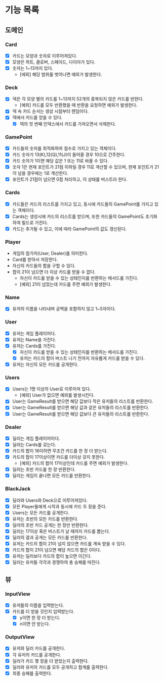 # 기능 목록

## 도메인

### Card
- [x] 카드는 모양과 숫자로 이루어져있다.
- [x] 모양은 하트, 클로버, 스페이드, 다이아가 있다.
- [x] 숫자는 1~13까지 있다.
  - [에외] 해당 범위를 벗어나면 예외가 발생한다.

### Deck
- [x] 덱은 각 모양 별의 카드를 1~13까지 52개의 중복되지 않은 카드를 반한다.
  - [예외] 카드를 모두 반환했을 때 반환을 요청하면 예외가 발생한다.
- [x] 덱 속 카드 순서는 생성 시점부터 랜덤이다.
- [x] 덱에서 카드를 얻을 수 있다.
  - [x] 덱의 첫 번째 인덱스에서 카드를 가져오면서 삭제한다.

### GamePoint
- [x] 카드들의 숫자를 최적화하여 점수로 가지고 있는 객체이다.
- [x] 카드 숫자가 13(K),12(Q),11(J)이 들어올 경우 10으로 간주한다.
- [x] 카드 숫자가 1이면 해당 값은 1 또는 11로 바꿀 수 있다.
- [x] 숫자 1은 현재 포인트가 21점 이하일 경우 11로 계산할 수 있으며, 현재 포인트가 21이 넘을 경우에는 1로 계산한다.
- [x] 포인트가 21점이 넘으면 0점 처리하고, 이 상태를 버스트라 한다.

### Cards
- [x] 카드들은 카드의 리스트를 가지고 있고, 동시에 카드들의 GamePoint를 가지고 있는 객체이다.
- [x] Cards는 생성시에 카드의 리스트를 받으며, 또한 카드들의 GamePoint도 초기화하여 필드로 가진다.
- [x] 카드는 추가될 수 있고, 이에 따라 GamePoint의 값도 갱신된다.

### Player
- 게임의 참가자(User, Dealer)를 의미한다.
- Card를 받아서 저장한다.
- 자신의 카드들의 합을 구할 수 있다.
- 합이 21이 넘으면 더 이상 카드를 받을 수 없다.
  - 자신이 카드를 받을 수 있는 상태인지를 반환하는 메서드를 가진다.
  - [예외] 21이 넘었는데 카드를 주면 예외가 발생한다.

### Name
- [x] 유저의 이름을 나타내며 공백을 포함하지 않고 1~5자이다.

### User
- [x] 유저는 게임 플레이어다.
- [x] 유저는 Name을 가진다.
- [x] 유저는 Cards를 가진다.
  - [x] 자신이 카드를 받을 수 있는 상태인지를 반환하는 메서드를 가진다.
  - [x] 유저는 카드의 합이 버스트 나기 전까지 자유롭게 카드를 받을 수 있다.
- [x] 유저는 자신의 모든 카드를 공개한다.

### Users
- [x] Users는 1명 이상의 User로 이루어져 있다.
  - [예외] User가 없으면 예외를 발생시킨다.
- [x] User는 GameResult를 받으면 해당 값보다 작은 유저들의 리스트를 반환한다.
- [x] User는 GameResult를 받으면 해당 값과 같은 유저들의 리스트를 반환한다.
- [x] User는 GameResult를 받으면 해당 값보다 큰 유저들의 리스트를 반환한다.

### Dealer
- [x] 딜러는 게임 플레이어이다.
- [x] 딜러는 Cards를 갖는다.
- [x] 카드의 합이 16이하면 무조건 카드를 한 장 더 받는다.
- [x] 카드의 합이 17이상이면 카드를 더이상 갖지 못한다.
  - [예외] 카드의 합이 17이상인데 카드를 주면 예외가 발생한다.
- [x] 딜러는 초반 카드를 한 장 반환한다.
- [x] 딜러는 게임이 끝나면 모든 카드를 반환한다.

### BlackJack
- [x] 딜러와 Users와 Deck으로 이루어져있다.
- [x] 모든 Player들에게 시작과 동시에 카드 두 장을 준다.
- [x] Users는 모든 카드를 공개한다.
- [x] 유저는 초반의 모든 카드를 반환한다.
- [x] 딜러의 초반 카드 공개는 한 장만 반환한다.
- [x] 딜러는 17이상 혹은 버스트가 날 때까지 카드를 뽑는다.
- [x] 딜러의 결과 공개는 모든 카드를 반환한다.
- [x] 유저는 카드의 합이 21이 넘지 않으면 카드를 계속 받을 수 있다.
- [x] 카드의 합이 21이 넘으면 해당 카드의 합은 0이다.
- [x] 유저는 딜러보다 카드의 합이 높으면 이긴다.
- [x] 딜러는 유저들 각각과 경쟁하여 총 승패를 따진다.

## 뷰

### InputView

- [x] 유저들의 이름을 입력받는다.
- [x] 카드를 더 받을 것인지 입력받는다.
  - [x] y이면 한 장 더 받는다.
  - [x] n이면 안 받는다.

### OutputView

- [x] 유저와 딜러 카드를 공개한다.
- [x] 각 유저의 카드를 공개한다.
- [x] 딜러가 카드 몇 장을 더 받았는지 출력한다.
- [x] 딜러와 유저의 카드를 모두 공개하고 합계를 출력한다.
- [x] 최종 승패를 출력한다.
